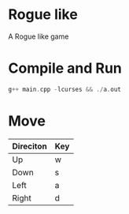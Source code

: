 # Rogue like
A Rogue like game


# Compile and Run

```c++
g++ main.cpp -lcurses && ./a.out
```

# Move

| Direciton | Key |
|-----------|-----|
|Up         | w   |
|Down       | s   |
|Left       | a   |
|Right      | d   |
